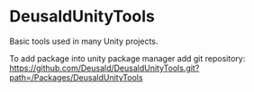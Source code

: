 # DeusaldUnityTools
Basic tools used in many Unity projects.

To add package into unity package manager add git repository: https://github.com/Deusald/DeusaldUnityTools.git?path=/Packages/DeusaldUnityTools